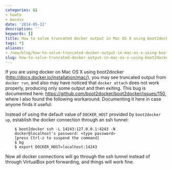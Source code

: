 ```yaml
---
categories: &1
- howto
- macosx
date: '2014-05-12'
description: ''
keywords: []
title: How to solve truncated docker output in Mac OS X using boot2docker
tags: *1
aliases:
- /new/blog/how-to-solve-truncated-docker-output-in-mac-os-x-using-boot2docker
slug: how-to-solve-truncated-docker-output-in-mac-os-x-using-boot2docker
---
```



If you are using docker on Mac OS X using boot2docker (<a href='http://docs.docker.io/installation/mac/'>http://docs.docker.io/installation/mac/</a>), you may see truncated output from `docker run`, and also may have noticed that `docker attach` does not work properly, producing only some output and then exiting. This bug is documented here: <a href='https://github.com/boot2docker/boot2docker/issues/150'>https://github.com/boot2docker/boot2docker/issues/150</a>, where I also found the following workaround. Documenting it here in case anyone finds it useful:


Instead of using the default value of `DOCKER_HOST` provided by `boot2docker up`, establish the docker connection through an ssh tunnel:


```
    $ boot2docker ssh -L 14243:127.0.0.1:4243 -N
    docker@localhost's password: <type password>
    [press Ctrl-z to suspend the command]
    $ bg
    $ export DOCKER_HOST=localhost:14243
```


Now all docker connections will go through the ssh tunnel instead of through VirtualBox port forwarding, and things will work fine.




